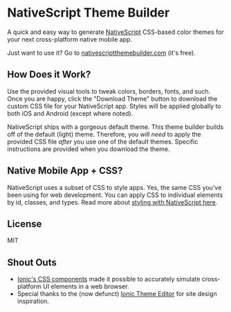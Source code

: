 # NativeScript Theme Builder

A quick and easy way to generate [NativeScript](https://www.nativescript.org/) CSS-based color themes for your next cross-platform native mobile app.

Just want to use it? Go to [nativescriptthemebuilder.com](http://nativescriptthemebuilder.com) (it's free).

## How Does it Work?

Use the provided visual tools to tweak colors, borders, fonts, and such. Once you are happy, click the "Download Theme" button to download the custom CSS file for your NativeScript app. Styles will be applied globally to both iOS and Android (except where noted).

NativeScript ships with a gorgeous default theme. This theme builder builds off of the default (light) theme. Therefore, you _will need_ to apply the provided CSS file _after_ you use one of the default themes. Specific instructions are provided when you download the theme.

## Native Mobile App + CSS?

NativeScript uses a subset of CSS to style apps. Yes, the same CSS you've been using for web development. You can apply CSS to individual elements by id, classes, and types. Read more about [styling with NativeScript here](https://docs.nativescript.org/ui/styling).

## License

MIT

## Shout Outs

* [Ionic's CSS components](http://ionicframework.com/docs/components/) made it possible to accurately simulate cross-platform UI elements in a web browser.
* Special thanks to the (now defunct) [Ionic Theme Editor](https://github.com/pbernasconi/ionic-theme-editor) for site design inspiration.